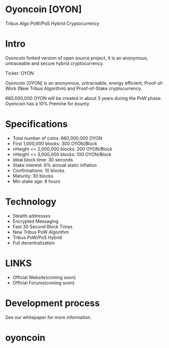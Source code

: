 # Oyoncoin [OYON]

Tribus Algo PoW/PoS Hybrid Cryptocurrency

Intro
==========================
Oyoncoin forked version of open source project, it is an anonymous, untraceable and secure hybrid cryptocurrency. 

Ticker: OYON

Oyoncoin [OYON] is an anonymous, untraceable, energy efficient, Proof-of-Work (New Tribus Algorithm) and Proof-of-Stake cryptocurrency.

660,000,000 OYON will be created in about 3 years during the PoW phase. Oyoncoin has a 10% Premine for bounty

Specifications
==========================
* Total number of coins: 660,000,000 OYON
* First 1,000,000 blocks: 300 OYON/Block
* nHeight <= 2,000,000 blocks: 200 OYON/Block
* nHeight <= 3,000,000 blocks: 100 OYON/Block
* Ideal block time: 30 seconds
* Stake interest: 6% annual static inflation
* Confirmations: 10 blocks
* Maturity: 30 blocks 
* Min stake age: 8 hours

Technology
==========================
* Stealth addresses
* Encrypted Messaging
* Fast 30 Second Block Times
* New Tribus PoW Algorithm 
* Tribus PoW/PoS Hybrid
* Full decentralization

LINKS
==========================
* Official Website(coming soon)
* Official Forums(coming soon)

Development process
===========================

See our whitepaper for more information.

# oyoncoin
